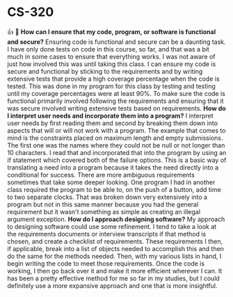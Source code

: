 # CS-320
:+1: :muscle:
**How can I ensure that my code, program, or software is functional and secure?**
Ensuring code is functional and secure can be a daunting task. I have only done tests on code in this course, so far, and that was a bit much in some cases to ensure that everything works. I was not aware of just how involved this was until taking this class. I can ensure my code is secure and functional by sticking to the requirements and by writing extensive tests that provide a high coverage percentage when the code is tested. This was done in my program for this class by testing and testing until my coverage percentages were at least 90%. To make sure the code is functional primarily involved following the requirements and ensuring that it was secure involved writing extensive tests based on requirements.
**How do I interpret user needs and incorporate them into a program?**
I interpret user needs by first reading them and second by breaking them down into aspects that will or will not work with a program. The example that comes to mind is the constraints placed on maximum length and empty submissions. The first one was the names where they could not be null or not longer than 10 characters. I read that and incorporated that into the program by using an if statement which covered both of the failure options. This is a basic way of translating a need into a program because it takes the need directly into a conditional for success. There are more ambiguous requirements sometimes that take some deeper looking. One program I had in another class required the program to be able to, on the push of a button, add time to two separate clocks. That was broken down very extensively into a program but not in this same manner because you had the general requirement but it wasn't something as simple as creating an illegal argument exception.
**How do I approach designing software?**
My approach to designing software could use some refinement. I tend to take a look at the requirements documents or interview transcripts if that method is chosen, and create a checklist of requirements. These requirements I then, if applicable, break into a list of objects needed to accomplish this and then do the same for the methods needed. Then, with my various lists in hand, I begin writing the code to meet those requirements. Once the code is working, I then go back over it and make it more efficient wherever I can. It has been a pretty effective method for me so far in my studies, but I could definitely use a more expansive approach and one that is more insightful.
